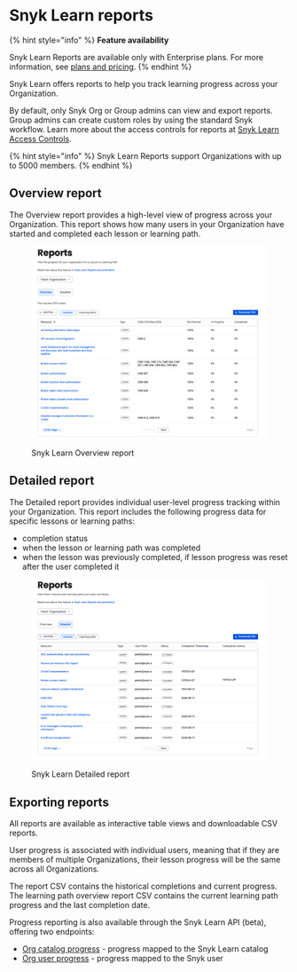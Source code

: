 # Snyk Learn reports

{% hint style="info" %}
**Feature availability**

Snyk Learn Reports are available only with Enterprise plans. For more information, see [plans and pricing](https://snyk.io/plans/).
{% endhint %}

Snyk Learn offers reports to help you track learning progress across your Organization.

By default, only Snyk Org or Group admins can view and export reports. Group admins can create custom roles by using the standard Snyk workflow. Learn more about the access controls for reports at [Snyk Learn Access Controls](snyk-learn-access-controls.md).&#x20;

{% hint style="info" %}
Snyk Learn Reports support Organizations with up to 5000 members.
{% endhint %}

## Overview report

The Overview report provides a high-level view of progress across your Organization. This report shows how many users in your Organization have started and completed each lesson or learning path.

<figure><img src="../.gitbook/assets/image (686).png" alt=""><figcaption><p>Snyk Learn Overview report</p></figcaption></figure>

## Detailed report

The Detailed report provides individual user-level progress tracking within your Organization. This report includes the following progress data for specific lessons or learning paths:

* completion status
* when the lesson or learning path was completed
* when the lesson was previously completed, if lesson progress was reset after the user completed it&#x20;

<figure><img src="../.gitbook/assets/image (687).png" alt=""><figcaption><p>Snyk Learn Detailed report</p></figcaption></figure>

## Exporting reports&#x20;

All reports are available as interactive table views and downloadable CSV reports.

User progress is associated with individual users, meaning that if they are members of multiple Organizations, their lesson progress will be the same across all Organizations.

The report CSV contains the historical completions and current progress. The learning path overview report CSV contains the current learning path progress and the last completion date.

Progress reporting is also available through the Snyk Learn API (beta), offering two endpoints:

* [Org catalog progress](https://apidocs.snyk.io/?version=2024-10-15#get-/orgs/-org_id-/learn/progress/catalog) - progress mapped to the Snyk Learn catalog
* [Org user progress](https://apidocs.snyk.io/?version=2024-10-15#get-/orgs/-org_id-/learn/progress/users) - progress mapped to the Snyk user&#x20;
